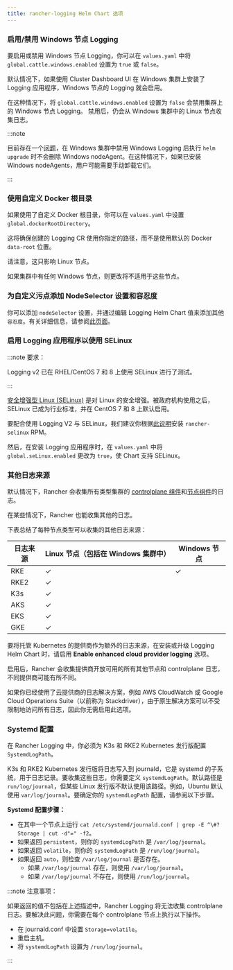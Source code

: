 ```yaml
---
title: rancher-logging Helm Chart 选项
---
```


### 启用/禁用 Windows 节点 Logging

要启用或禁用 Windows 节点 Logging，你可以在 `values.yaml` 中将 `global.cattle.windows.enabled` 设置为 `true` 或 `false`。

默认情况下，如果使用 Cluster Dashboard UI 在 Windows 集群上安装了 Logging 应用程序，Windows 节点的 Logging 就会启用。

在这种情况下，将 `global.cattle.windows.enabled` 设置为 `false` 会禁用集群上的 Windows 节点 Logging。
禁用后，仍会从 Windows 集群中的 Linux 节点收集日志。

:::note

目前存在一个[问题](https://github.com/rancher/rancher/issues/32325)，在 Windows 集群中禁用 Windows Logging 后执行 `helm upgrade` 时不会删除 Windows nodeAgent。在这种情况下，如果已安装 Windows nodeAgents，用户可能需要手动卸载它们。

:::

### 使用自定义 Docker 根目录

如果使用了自定义 Docker 根目录，你可以在 `values.yaml` 中设置 `global.dockerRootDirectory`。

这将确保创建的 Logging CR 使用你指定的路径，而不是使用默认的 Docker `data-root` 位置。

请注意，这只影响 Linux 节点。

如果集群中有任何 Windows 节点，则更改将不适用于这些节点。

### 为自定义污点添加 NodeSelector 设置和容忍度

你可以添加 `nodeSelector` 设置，并通过编辑 Logging Helm Chart 值来添加其他`容忍度`。有关详细信息，请参阅[此页面](taints-and-tolerations.md)。

### 启用 Logging 应用程序以使用 SELinux

:::note 要求：

Logging v2 已在 RHEL/CentOS 7 和 8 上使用 SELinux 进行了测试。

:::

[安全增强型 Linux (SELinux)](https://en.wikipedia.org/wiki/Security-Enhanced_Linux) 是对 Linux 的安全增强。被政府机构使用之后，SELinux 已成为行业标准，并在 CentOS 7 和 8 上默认启用。

要配合使用 Logging V2 与 SELinux，我们建议你根据[此说明](../../pages-for-subheaders/selinux-rpm.md)安装 `rancher-selinux` RPM。

然后，在安装 Logging 应用程序时，在 `values.yaml` 中将 `global.seLinux.enabled` 更改为 `true`，使 Chart 支持 SELinux。

### 其他日志来源

默认情况下，Rancher 会收集所有类型集群的 [controlplane 组件](https://kubernetes.io/docs/concepts/overview/components/#control-plane-components)和[节点组件](https://kubernetes.io/docs/concepts/overview/components/#node-components)的日志。

在某些情况下，Rancher 也能收集其他的日志。

下表总结了每种节点类型可以收集的其他日志来源：

| 日志来源 | Linux 节点（包括在 Windows 集群中） | Windows 节点 |
| --- | --- | ---|
| RKE | ✓ | ✓ |
| RKE2 | ✓ | |
| K3s | ✓ | |
| AKS | ✓ | |
| EKS | ✓ | |
| GKE | ✓ | |

要将托管 Kubernetes 的提供商作为额外的日志来源，在安装或升级 Logging Helm Chart 时，请启用 **Enable enhanced cloud provider logging** 选项。

启用后，Rancher 会收集提供商开放可用的所有其他节点和 controlplane 日志，不同提供商可能有所不同。

如果你已经使用了云提供商的日志解决方案，例如 AWS CloudWatch 或 Google Cloud Operations Suite（以前称为 Stackdriver），由于原生解决方案可以不受限制地访问所有日志，因此你无需启用此选项。

### Systemd 配置

在 Rancher Logging 中，你必须为 K3s 和 RKE2 Kubernetes 发行版配置 `SystemdLogPath`。

K3s 和 RKE2 Kubernetes 发行版将日志写入到 journald，它是 systemd 的子系统，用于日志记录。要收集这些日志，你需要定义 `systemdLogPath`。默认路径是 `run/log/journal`，但某些 Linux 发行版不默认使用该路径。例如，Ubuntu 默认使用 `var/log/journal`。要确定你的 `systemdLogPath` 配置，请参阅以下步骤。

**Systemd 配置步骤：**

* 在其中一个节点上运行 `cat /etc/systemd/journald.conf | grep -E ^\#?Storage | cut -d"=" -f2`。
* 如果返回 `persistent`，则你的 `systemdLogPath` 是 `/var/log/journal`。
* 如果返回 `volatile`，则你的 `systemdLogPath` 是 `/run/log/journal`。
* 如果返回 `auto`，则检查 `/var/log/journal` 是否存在。
   * 如果 `/var/log/journal` 存在，则使用 `/var/log/journal`。
   * 如果 `/var/log/journal` 不存在，则使用 `/run/log/journal`。

:::note 注意事项：

如果返回的值不包括在上述描述中，Rancher Logging 将无法收集 controlplane 日志。要解决此问题，你需要在每个 controlplane 节点上执行以下操作。

* 在 journald.conf 中设置 `Storage=volatile`。
* 重启主机。
* 将 `systemdLogPath` 设置为 `/run/log/journal`。

:::
